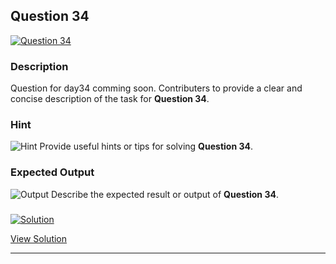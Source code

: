 


## Question 34
<a href="https://github.com/alishgosai/Python-Exercise-and-Solutions/blob/master/questions/Question34.md" target="_blank">
  <img src="https://img.shields.io/badge/Question-34-purple?style=for-the-badge&logoSize=60" alt="Question 34">
</a>

### **Description**
Question for day34 comming soon.
Contributers to provide a clear and concise description of the task for **Question 34**.

### **Hint**
![Hint](https://img.shields.io/badge/Hint:-blue)
Provide useful hints or tips for solving **Question 34**.

### **Expected Output**
![Output](https://img.shields.io/badge/Output:-blue)
Describe the expected result or output of **Question 34**.

### <a href="https://github.com/alishgosai/Python-Exercise-and-Solutions/blob/master/solutions/Solution34.js" target="_blank">
  <img src="https://img.shields.io/badge/Solution-1f8e00?style=for-the-badge&logo=solution&logoColor=white" alt="Solution">
</a>

<a href="https://github.com/alishgosai/Python-Exercise-and-Solutions/blob/master/solutions/Solution34.js" target="_blank">View Solution</a>

---

